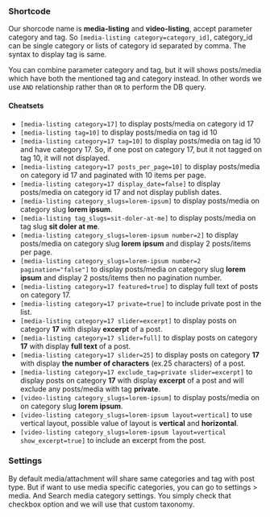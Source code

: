 ### Shortcode

Our shorcode name is **media-listing** and **video-listing**, accept parameter category and tag. So ```[media-listing category=category_id]```, category_id can be single category or
lists of category id separated by comma. The syntax to display tag is same.

You can combine parameter category and tag, but it will shows posts/media which have both the mentioned tag and category instead. In other words we use ```AND``` relationship rather than ```OR``` to perform the DB query.

#### Cheatsets
- ```[media-listing category=17]``` to display posts/media on category id 17
- ```[media-listing tag=10]``` to display posts/media on tag id 10
- ```[media-listing category=17 tag=10]``` to display posts/media on tag id 10 and have category 17. So, if one post on category 17, but it not tagged on tag 10, it will not displayed.
- ```[media-listing category=17 posts_per_page=10]``` to display posts/media on category id 17 and paginated with 10 items per page.
- ```[media-listing category=17 display_date=false]``` to display posts/media on category id 17 and not display publish dates.
- ```[media-listing category_slugs=lorem-ipsum]``` to display posts/media on category slug **lorem ipsum**.
- ```[media-listing tag_slugs=sit-doler-at-me]``` to display posts/media on tag slug **sit doler at me**.
- ```[media-listing category_slugs=lorem-ipsum number=2]``` to display posts/media on category slug **lorem ipsum** and display 2 posts/items per page.
- ```[media-listing category_slugs=lorem-ipsum number=2 pagination="false"]``` to display posts/media on category slug **lorem ipsum** and display 2 posts/items then no pagination number.
- ```[media-listing category=17 featured=true]``` to display full text of posts on category 17.
- ```[media-listing category=17 private=true]``` to include private post in the list.
- ```[media-listing category=17 slider=excerpt]``` to display posts on category **17** with display **excerpt** of a post.
- ```[media-listing category=17 slider=full]``` to display posts on category **17** with display **full text** of a post.
- ```[media-listing category=17 slider=25]``` to display posts on category **17** with display **the number of characters** (ex.25 characters) of a post.
- ```[media-listing category=17 exclude_tag=private slider=excerpt]``` to display posts on category **17** with display **excerpt** of a post and will exclude any posts/media with tag **private**.
- ```[video-listing category_slugs=lorem-ipsum]``` to display posts/media on on category slug **lorem ipsum**.
- ```[video-listing category_slugs=lorem-ipsum layout=vertical]``` to use vertical layout, possible value of layout is **vertical** and **horizontal**.
- ```[video-listing category_slugs=lorem-ipsum layout=vertical show_excerpt=true]``` to include an excerpt from the post.

### Settings

By default media/attachment will share same categories and tag with post type. But if want to use  media specific categories, you can go to settings > media. And Search media category settings. You simply check that checkbox option and we will use that custom taxonomy.